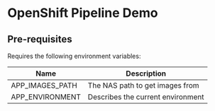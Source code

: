 # OpenShift Pipeline Demo

## Pre-requisites

Requires the following environment variables:

Name | Description
--- | ---
APP_IMAGES_PATH | The NAS path to get images from
APP_ENVIRONMENT | Describes the current environment